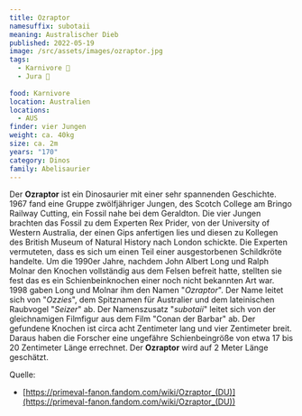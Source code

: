```yaml
---
title: Ozraptor
namesuffix: subotaii
meaning: Australischer Dieb
published: 2022-05-19
image: /src/assets/images/ozraptor.jpg
tags:
  - Karnivore 🥩
  - Jura 🦴
  
food: Karnivore
location: Australien
locations:
  - AUS
finder: vier Jungen
weight: ca. 40kg
size: ca. 2m
years: "170"
category: Dinos
family: Abelisaurier
---
```

Der **Ozraptor** ist ein Dinosaurier mit einer sehr spannenden Geschichte. 1967 fand eine Gruppe zwölfjähriger Jungen, des Scotch College am Bringo Railway Cutting, ein Fossil nahe bei dem Geraldton. Die vier Jungen brachten das Fossil zu dem Experten Rex Prider, von der University of Western Australia, der einen Gips anfertigen lies und diesen zu Kollegen des British Museum of Natural History nach London schickte. Die Experten vermuteten, dass es sich um einen Teil einer ausgestorbenen Schildkröte handelte. Um die 1990er Jahre, nachdem John Albert Long und Ralph Molnar den Knochen vollständig aus dem Felsen befreit hatte, stellten sie fest das es ein Schienbeinknochen einer noch nicht bekannten Art war. 1998 gaben Long und Molnar ihm den Namen "*Ozraptor*". Der Name leitet sich von "*Ozzies*", dem Spitznamen für Australier und dem lateinischen Raubvogel "*Seizer*" ab. Der Namenszusatz "*subotaii*" leitet sich von der gleichnamigen Filmfigur aus dem Film "Conan der Barbar" ab. Der gefundene Knochen ist circa acht Zentimeter lang und vier Zentimeter breit. Daraus haben die Forscher eine ungefähre Schienbeingröße von etwa 17 bis 20 Zentimeter Länge errechnet. Der **Ozraptor** wird auf 2 Meter Länge geschätzt.

Quelle:

* [https://primeval-fanon.fandom.com/wiki/Ozraptor_(DU)](https://primeval-fanon.fandom.com/wiki/Ozraptor_(DU))
